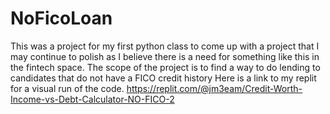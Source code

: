 # NoFicoLoan
This was a project for my first python class to come up with a project that I may continue to polish as I believe there is a need for something like this in the fintech space.
The scope of the project is to find a way to do lending to candidates that do not have a FICO credit history
Here is a link to my replit for a visual run of the code.
https://replit.com/@jm3eam/Credit-Worth-Income-vs-Debt-Calculator-NO-FICO-2
